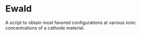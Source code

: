 # Ewald
A script to obtain most favored configurations at various ionic concentrations of a cathode material.

